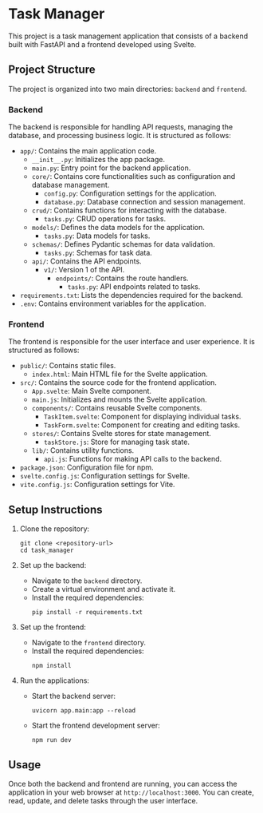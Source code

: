 # Task Manager

This project is a task management application that consists of a backend built with FastAPI and a frontend developed using Svelte. 

## Project Structure

The project is organized into two main directories: `backend` and `frontend`.

### Backend

The backend is responsible for handling API requests, managing the database, and processing business logic. It is structured as follows:

- `app/`: Contains the main application code.
  - `__init__.py`: Initializes the app package.
  - `main.py`: Entry point for the backend application.
  - `core/`: Contains core functionalities such as configuration and database management.
    - `config.py`: Configuration settings for the application.
    - `database.py`: Database connection and session management.
  - `crud/`: Contains functions for interacting with the database.
    - `tasks.py`: CRUD operations for tasks.
  - `models/`: Defines the data models for the application.
    - `tasks.py`: Data models for tasks.
  - `schemas/`: Defines Pydantic schemas for data validation.
    - `tasks.py`: Schemas for task data.
  - `api/`: Contains the API endpoints.
    - `v1/`: Version 1 of the API.
      - `endpoints/`: Contains the route handlers.
        - `tasks.py`: API endpoints related to tasks.
- `requirements.txt`: Lists the dependencies required for the backend.
- `.env`: Contains environment variables for the application.

### Frontend

The frontend is responsible for the user interface and user experience. It is structured as follows:

- `public/`: Contains static files.
  - `index.html`: Main HTML file for the Svelte application.
- `src/`: Contains the source code for the frontend application.
  - `App.svelte`: Main Svelte component.
  - `main.js`: Initializes and mounts the Svelte application.
  - `components/`: Contains reusable Svelte components.
    - `TaskItem.svelte`: Component for displaying individual tasks.
    - `TaskForm.svelte`: Component for creating and editing tasks.
  - `stores/`: Contains Svelte stores for state management.
    - `taskStore.js`: Store for managing task state.
  - `lib/`: Contains utility functions.
    - `api.js`: Functions for making API calls to the backend.
- `package.json`: Configuration file for npm.
- `svelte.config.js`: Configuration settings for Svelte.
- `vite.config.js`: Configuration settings for Vite.

## Setup Instructions

1. Clone the repository:
   ```
   git clone <repository-url>
   cd task_manager
   ```

2. Set up the backend:
   - Navigate to the `backend` directory.
   - Create a virtual environment and activate it.
   - Install the required dependencies:
     ```
     pip install -r requirements.txt
     ```

3. Set up the frontend:
   - Navigate to the `frontend` directory.
   - Install the required dependencies:
     ```
     npm install
     ```

4. Run the applications:
   - Start the backend server:
     ```
     uvicorn app.main:app --reload
     ```
   - Start the frontend development server:
     ```
     npm run dev
     ```

## Usage

Once both the backend and frontend are running, you can access the application in your web browser at `http://localhost:3000`. You can create, read, update, and delete tasks through the user interface.
